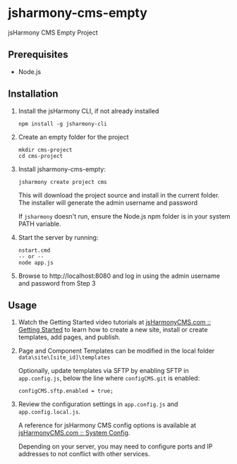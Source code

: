 # jsharmony-cms-empty
jsHarmony CMS Empty Project

## Prerequisites

* Node.js

## Installation

1. Install the jsHarmony CLI, if not already installed
   ````
   npm install -g jsharmony-cli
   ````
   
2. Create an empty folder for the project
   ````
   mkdir cms-project
   cd cms-project
   ````
   
3. Install jsharmony-cms-empty:
   ````
   jsharmony create project cms
   ````
   This will download the project source and install in the current folder.
   The installer will generate the admin username and password

   If `jsharmony` doesn't run, ensure the Node.js npm folder is in your system PATH variable.
   
4. Start the server by running:
   ````
   nstart.cmd
   -- or --
   node app.js
   ````
  
5. Browse to http://localhost:8080 and log in using the admin username and password from Step 3

## Usage

1. Watch the Getting Started video tutorials at [jsHarmonyCMS.com :: Getting Started](https://www.jsharmonycms.com/resources/getting-started/) to learn how to create a new site, install or create templates, add pages, and publish.

2. Page and Component Templates can be modified in the local folder `data\site\[site_id]\templates`

    Optionally, update templates via SFTP by enabling SFTP in `app.config.js`, below the line where `configCMS.git` is enabled:

    ````
    configCMS.sftp.enabled = true;
    ````


3. Review the configuration settings in `app.config.js` and `app.config.local.js`. 

    A reference for jsHarmony CMS config options is available at [jsHarmonyCMS.com :: System Config](https://www.jsharmonycms.com/resources/documentation/system-config/).

    Depending on your server, you may need to configure ports and IP addresses to not conflict with other services.
